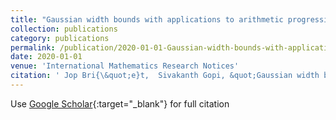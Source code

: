 ```yaml
---
title: "Gaussian width bounds with applications to arithmetic progressions in random settings"
collection: publications
category: publications
permalink: /publication/2020-01-01-Gaussian-width-bounds-with-applications-to-arithmetic-progressions-in-random-settings
date: 2020-01-01
venue: 'International Mathematics Research Notices'
citation: ' Jop Bri{\&quot;e}t,  Sivakanth Gopi, &quot;Gaussian width bounds with applications to arithmetic progressions in random settings.&quot; International Mathematics Research Notices, 2020.'
---
```

Use [Google Scholar](https://scholar.google.com/scholar?q=Gaussian+width+bounds+with+applications+to+arithmetic+progressions+in+random+settings){:target="_blank"} for full citation